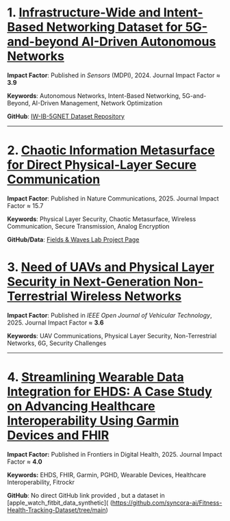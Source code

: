 # 1. [Infrastructure-Wide and Intent-Based Networking Dataset for 5G-and-beyond AI-Driven Autonomous Networks](https://www.mdpi.com/1424-8220/24/3/783#)

**Impact Factor**: Published in *Sensors* (MDPI), 2024. Journal Impact Factor ≈ **3.9**  

**Keywords**: Autonomous Networks, Intent-Based Networking, 5G-and-Beyond, AI-Driven Management, Network Optimization  

**GitHub**: [IW-IB-5GNET Dataset Repository](https://github.com/jimenaandrade/iw-ib-5gnet)

---

# 2. [Chaotic Information Metasurface for Direct Physical-Layer Secure Communication](https://www.nature.com/articles/s41467-025-60725-1.pdf)

**Impact Factor**: Published in Nature Communications, 2025. Journal Impact Factor ≈ 15.7

**Keywords**: Physical Layer Security, Chaotic Metasurface, Wireless Communication, Secure Transmission, Analog Encryption 

**GitHub/Data**: [Fields & Waves Lab Project Page](https://static-content.springer.com/esm/art%3A10.1038%2Fs41467-025-60725-1/MediaObjects/41467_2025_60725_MOESM5_ESM.xlsx)

# 3. [Need of UAVs and Physical Layer Security in Next-Generation Non-Terrestrial Wireless Networks](https://ieeexplore.ieee.org/stamp/stamp.jsp?tp=&arnumber=10824882)

**Impact Factor**: Published in *IEEE Open Journal of Vehicular Technology*, 2025. Journal Impact Factor ≈ **3.6**  

**Keywords**: UAV Communications, Physical Layer Security, Non-Terrestrial Networks, 6G, Security Challenges

---
# 4. [Streamlining Wearable Data Integration for EHDS: A Case Study on Advancing Healthcare Interoperability Using Garmin Devices and FHIR](https://www.frontiersin.org/journals/digital-health/articles/10.3389/fdgth.2025.1636775/full)

**Impact Factor:** Published in Frontiers in Digital Health, 2025. Journal Impact Factor ≈ **4.0**

**Keywords:** EHDS, FHIR, Garmin, PGHD, Wearable Devices, Healthcare Interoperability, Fitrockr 

**GitHub**: No direct GitHub link provided , but a dataset in [apple_watch_fitbit_data_synthetic]( (https://github.com/syncora-ai/Fitness-Health-Tracking-Dataset/tree/main)